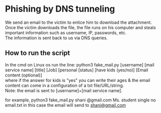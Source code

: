 # Phishing by DNS tunneling
We send an email to the victim to entice him to download the attachment.  
Once the victim downloads the file, the file runs on his computer and steals important information such as username, IP, passwords, etc.  
The information is sent back to us via DNS queries. 
## How to run the script
In the cmd on Linux os run the line: python3 fake_mail.py [username] [mail service name] [title] [Job] [personal [status] [have kids (yes/no)] [Email content (optional)]  
where if the answer for kids is "yes" you can write their ages & the email content can come in a configuration of a txt file/URL/string.  
Note: the email is sent to [username]+[mail service name].

for example, python3 fake_mail.py shani @gmail.com Ms. student single no email.txt
in this case the email will send to shani@gmail.com  
